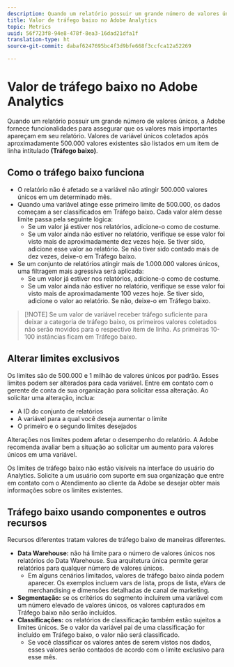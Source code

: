 ```yaml
---
description: Quando um relatório possuir um grande número de valores únicos, a Adobe fornece funcionalidades para assegurar que os valores mais importantes apareçam em seu relatório.
title: Valor de tráfego baixo no Adobe Analytics
topic: Metrics
uuid: 56f723f8-94e8-478f-8ea3-16dad21dfa1f
translation-type: ht
source-git-commit: dabaf6247695bc4f3d9bfe668f3ccfca12a52269

---
```



# Valor de tráfego baixo no Adobe Analytics

Quando um relatório possuir um grande número de valores únicos, a Adobe fornece funcionalidades para assegurar que os valores mais importantes apareçam em seu relatório. Valores de variável únicos coletados após aproximadamente 500.000 valores existentes são listados em um item de linha intitulado **(Tráfego baixo)**.

## Como o tráfego baixo funciona

* O relatório não é afetado se a variável não atingir 500.000 valores únicos em um determinado mês.
* Quando uma variável atinge esse primeiro limite de 500.000, os dados começam a ser classificados em Tráfego baixo. Cada valor além desse limite passa pela seguinte lógica:
   * Se um valor já estiver nos relatórios, adicione-o como de costume.
   * Se um valor ainda não estiver no relatório, verifique se esse valor foi visto mais de aproximadamente dez vezes hoje. Se tiver sido, adicione esse valor ao relatório. Se não tiver sido contado mais de dez vezes, deixe-o em Tráfego baixo.
* Se um conjunto de relatórios atingir mais de 1.000.000 valores únicos, uma filtragem mais agressiva será aplicada:
   * Se um valor já estiver nos relatórios, adicione-o como de costume.
   * Se um valor ainda não estiver no relatório, verifique se esse valor foi visto mais de aproximadamente 100 vezes hoje. Se tiver sido, adicione o valor ao relatório. Se não, deixe-o em Tráfego baixo.

>[!NOTE] Se um valor de variável receber tráfego suficiente para deixar a categoria de tráfego baixo, os primeiros valores coletados não serão movidos para o respectivo item de linha. As primeiras 10-100 instâncias ficam em Tráfego baixo.

## Alterar limites exclusivos

Os limites são de 500.000 e 1 milhão de valores únicos por padrão. Esses limites podem ser alterados para cada variável. Entre em contato com o gerente de conta de sua organização para solicitar essa alteração. Ao solicitar uma alteração, inclua:

* A ID do conjunto de relatórios
* A variável para a qual você deseja aumentar o limite
* O primeiro e o segundo limites desejados

Alterações nos limites podem afetar o desempenho do relatório. A Adobe recomenda avaliar bem a situação ao solicitar um aumento para valores únicos em uma variável.

Os limites de tráfego baixo não estão visíveis na interface do usuário do Analytics. Solicite a um usuário com suporte em sua organização que entre em contato com o Atendimento ao cliente da Adobe se desejar obter mais informações sobre os limites existentes.

## Tráfego baixo usando componentes e outros recursos

Recursos diferentes tratam valores de tráfego baixo de maneiras diferentes.

* **Data Warehouse:** não há limite para o número de valores únicos nos relatórios do Data Warehouse. Sua arquitetura única permite gerar relatórios para qualquer número de valores únicos.
   * Em alguns cenários limitados, valores de tráfego baixo ainda podem aparecer. Os exemplos incluem vars de lista, props de lista, eVars de merchandising e dimensões detalhadas de canal de marketing.
* **Segmentação:** se os critérios do segmento incluírem uma variável com um número elevado de valores únicos, os valores capturados em Tráfego baixo não serão incluídos.
* **Classificações:** os relatórios de classificação também estão sujeitos a limites únicos. Se o valor da variável pai de uma classificação for incluído em Tráfego baixo, o valor não será classificado.
   * Se você classificar os valores antes de serem vistos nos dados, esses valores serão contados de acordo com o limite exclusivo para esse mês.
